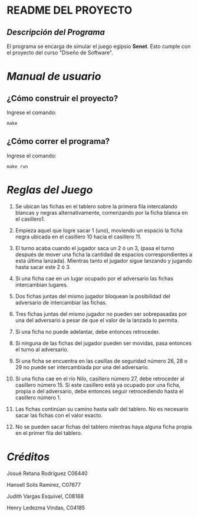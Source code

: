 # README DEL PROYECTO
## _Descripción del Programa_


El programa se encarga de simular el juego egipsio **Senet**. Esto cumple con el proyecto del curso "Diseño de Software".


# _Manual de usuario_
## ¿Cómo construir el proyecto?
Ingrese el comando: 

    make

## ¿Cómo correr el programa?
Ingrese el comando: 

    make run

# _Reglas del Juego_

1. Se ubican las fichas en el tablero sobre la primera fila intercalando blancas y negras alternativamente, comenzando por la ficha blanca en el casillero1.

2. Empieza aquel que logre sacar 1 (uno), moviendo un espacio la ficha negra ubicada en el casillero 10 hacia el casillero 11.

3. El turno acaba cuando el jugador saca un 2 ó un 3, (pasa el turno después de mover una ficha la cantidad de espacios correspondientes a esta última lanzada). Mientras tanto el jugador sigue lanzando y jugando hasta sacar este 2 ó 3.

4. Si una ficha cae en un lugar ocupado por el adversario las fichas intercambian lugares.

5. Dos fichas juntas del mismo jugador bloquean la posibilidad del adversario de intercambiar las fichas.

6. Tres fichas juntas del mismo jugador no pueden ser sobrepasadas por una del adversario a pesar de que el valor de la lanzada lo permita.

7. Si una ficha no puede adelantar, debe entonces retroceder.

8. Si ninguna de las fichas del jugador pueden ser movidas, pasa entonces el turno al adversario.

9. Si una ficha se encuentra en las casillas de seguridad número 26, 28 o 29 no puede ser intercambiada por una del adversario.

10. Si una ficha cae en el río Nilo, casillero número 27, debe retroceder al casillero número 15. Si este casillero está ya ocupado por una ficha, propia o del adversario, debe entonces seguir retrocediendo hasta el casillero número 1.

11. Las fichas continúan su camino hasta salir del tablero. No es necesario sacar las fichas con el valor exacto.

12. No se pueden sacar fichas del tablero mientras haya alguna ficha propia en el primer fila del tablero.

# _Créditos_

Josué Retana Rodríguez C06440

Hansell Solís Ramírez, C07677

Judith Vargas Esquivel, C08168

Henry Ledezma Vindas, C04185

